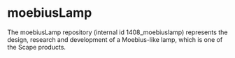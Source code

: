 # moebiusLamp

The moebiusLamp repository (internal id 1408_moebiuslamp) represents the design, research and development of a Moebius-like lamp, which is one of the Scape products. 
